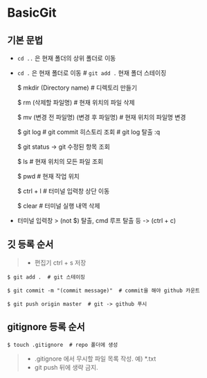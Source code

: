 # BasicGit
## 기본 문법

* `cd ..` 은 현재 폴더의 상위 폴더로 이동
  
* `cd .` 은 현재 폴더로 이동  # `git add .` 현재 폴더 스테이징

    $ mkdir (Directory name)  # 디렉토리 만들기

    $ rm (삭제할 파일명)  # 현재 위치의 파일 삭제
 
    $ mv (변경 전 파일명) (변경 후 파일명)  # 현재 위치의 파일명 변경


    $ git log  # git commit 히스토리 조회  # git log 탈출 :q

    $ git status -> git 수정된 항목 조회

    $ ls  # 현재 위치의 모든 파일 조회

    $ pwd  # 현재 작업 위치



    $ ctrl + l  # 터미널 입력창 상단 이동

    $ clear  # 터미널 실행 내역 삭제

* 터미널 입력창 > (not $) 탈출, cmd 루프 탈출 등 -> (ctrl + c)

## 깃 등록 순서
> * 편집기 ctrl + s 저장

    $ git add .  # git 스테이징

    $ git commit -m "(commit message)"  # commit을 해야 github 카운트

    $ git push origin master  # git -> github 푸시

## gitignore 등록 순서

    $ touch .gitignore  # repo 폴더에 생성

> * .gitignore 에서 무시할 파일 목록 작성. 예) *.txt
> * git push 뒤에 생략 금지.


